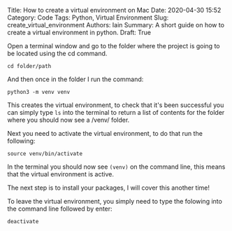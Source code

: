 Title: How to create a virtual environment on Mac
Date: 2020-04-30 15:52
Category: Code
Tags: Python, Virtual Environment
Slug: create_virtual_environment
Authors: Iain
Summary: A short guide on how to create a virtual environment in python.
Draft: True

Open a terminal window and go to the folder where the project is going to be located using the cd command.

~~~
cd folder/path
~~~

And then once in the folder I run the command:

~~~
python3 -m venv venv
~~~

This creates the virtual environment, to check that it's been successful you can simply type `ls` into the terminal to return a list of contents for the folder where you should now see a /venv/ folder.

Next you need to activate the virtual environment, to do that run the following:

~~~
source venv/bin/activate
~~~

In the terminal you should now see `(venv)` on the command line, this means that the virtual environment is active.

The next step is to install your packages, I will cover this another time!

To leave the virtual environment, you simply need to type the folowing into the command line followed by enter:

~~~
deactivate
~~~